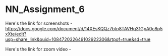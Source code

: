 # NN_Assignment_6

Here's the link for screenshots - https://docs.google.com/document/d/14XEsKQQz7btp8TAVHq31GpA0c8p5xXte/edit?usp=share_link&ouid=108472032649102922306&rtpof=true&sd=true

Here's the link for zoom video - 
